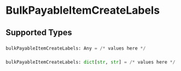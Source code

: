 # BulkPayableItemCreateLabels


## Supported Types

### 

```python
bulkPayableItemCreateLabels: Any = /* values here */
```

### 

```python
bulkPayableItemCreateLabels: dict[str, str] = /* values here */
```

